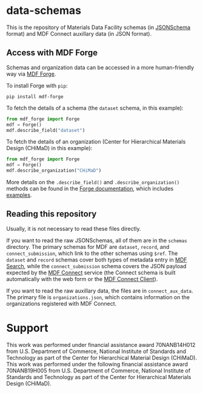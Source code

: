 # data-schemas
This is the repository of Materials Data Facility schemas (in [JSONSchema](https://json-schema.org/) format) and MDF Connect auxillary data (in JSON format).

## Access with MDF Forge
Schemas and organization data can be accessed in a more human-friendly way via [MDF Forge](https://github.com/materials-data-facility/forge).

To install Forge with `pip`:
```
pip install mdf-forge
```
To fetch the details of a schema (the `dataset` schema, in this example):
```python
from mdf_forge import Forge
mdf = Forge()
mdf.describe_field("dataset")
```
To fetch the details of an organization (Center for Hierarchical Materials Design (CHiMaD) in this example):
```python
from mdf_forge import Forge
mdf = Forge()
mdf.describe_organization("CHiMaD")
```
More details on the `.describe_field()` and `.describe_organization()` methods can be found in the [Forge documentation](https://mdf-forge.readthedocs.io/en/master/mdf_forge.html#mdf_forge.Forge.describe_field), which includes [examples](https://mdf-forge.readthedocs.io/en/master/tutorials/4-General_Helper_Functions.html#describe_field).

## Reading this repository
Usually, it is not necessary to read these files directly.

If you want to read the raw JSONSchemas, all of them are in the `schemas` directory. The primary schemas for MDF are `dataset`, `record`, and `connect_submission`, which link to the other schemas using `$ref`. The `dataset` and `record` schemas cover both types of metadata entry in [MDF Search](https://petreldata.net/mdf/?q=*&filter-match-any.mdf.resource_type=dataset), while the `connect_submission` schema covers the JSON payload expected by the [MDF Connect](https://connect.materialsdatafacility.org/) service (the Connect schema is built automatically with the web form or the [MDF Connect Client](https://github.com/materials-data-facility/connect_client)).

If you want to read the raw auxillary data, the files are in `connect_aux_data`. The primary file is `organizations.json`, which contains information on the organizations registered with MDF Connect.

# Support
This work was performed under financial assistance award 70NANB14H012 from U.S. Department of Commerce, National Institute of Standards and Technology as part of the Center for Hierarchical Material Design (CHiMaD). This work was performed under the following financial assistance award 70NANB19H005 from U.S. Department of Commerce, National Institute of Standards and Technology as part of the Center for Hierarchical Materials Design (CHiMaD).

